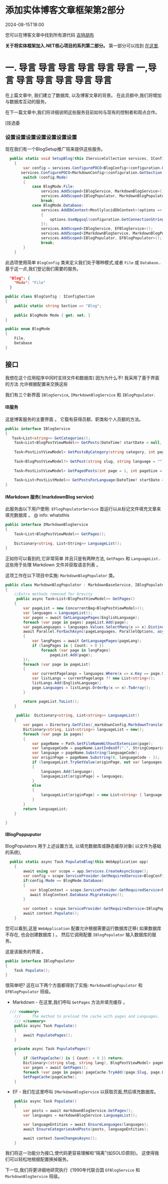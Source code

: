 # 添加实体博客文章框架第2部分

<!--category-- ASP.NET, Entity Framework -->
<datetime class="hidden">2024-08-15T18:00</datetime>

您可以在博客文章中找到所有源代码 [吉特胡布](https://github.com/scottgal/mostlylucidweb/tree/local/Mostlylucid/Blog)

**关于将实体框架加入.NET核心项目的系列第二部分。**
第一部分可以找到 [在这里](/addingentityframeworkforblogpostspt1).

# 一. 导言 导言 导言 导言 导言 导言 一,导言 导言 导言 导言 导言 导言

在上篇文章中, 我们建立了数据库, 以及博客文章的背景。 在此员额中,我们将增加与数据库互动的服务。

在下一篇文章中,我们将详细说明这些服务目前如何与现有的控制者和观点合作。

[技选委

### 设置设置设置设置设置设置设置

现在我们有一个BlogSetup推广班来提供这些服务。

```csharp
  public static void SetupBlog(this IServiceCollection services, IConfiguration configuration)
    {
        var config = services.ConfigurePOCO<BlogConfig>(configuration.GetSection(BlogConfig.Section));
       services.ConfigurePOCO<MarkdownConfig>(configuration.GetSection(MarkdownConfig.Section));
        switch (config.Mode)
        {
            case BlogMode.File:
                services.AddScoped<IBlogService, MarkdownBlogService>();
                services.AddScoped<IBlogPopulator, MarkdownBlogPopulator>();
                break;
            case BlogMode.Database:
                services.AddDbContext<MostlylucidDbContext>(options =>
                {
                    options.UseNpgsql(configuration.GetConnectionString("DefaultConnection"));
                });
                services.AddScoped<IBlogService, EFBlogService>();
                services.AddScoped<IMarkdownBlogService, MarkdownBlogPopulator>();
                services.AddScoped<IBlogPopulator, EFBlogPopulator>();
                break;
        }
    }
```

此选项使用简单 `BlogConfig` 类来定义我们处于哪种模式,或者 `File` 或 `Database`.. 基于这一点,我们登记我们需要的服务。

```json
  "Blog": {
    "Mode": "File"
  }
```

```csharp
public class BlogConfig : IConfigSection
{
    public static string Section => "Blog";
    
    public BlogMode Mode { get; set; }
}

public enum BlogMode
{
    File,
    Database
}
```

## 接口

我想在这个应用程序中同时支持文件和数据库( 因为为什么不! 我采用了基于界面的方法 允许根据配置来交换这些

我们有三个新界面 `IBlogService`, `IMarkdownBlogService` 和 `IBlogPopulator`.

#### IB服务

这是博客服务的主要界面 。 它载有获得员额、职类和个人员额的方法。

```csharp
public interface IBlogService
{
   Task<List<string>> GetCategories();
    Task<List<BlogPostViewModel>> GetPosts(DateTime? startDate = null, string category = "");
    
    Task<PostListViewModel> GetPostsByCategory(string category, int page = 1, int pageSize = 10, string language = BaseService.EnglishLanguage);
    
    Task<BlogPostViewModel?> GetPost(string slug, string language = "");
    
    Task<PostListViewModel> GetPagedPosts(int page = 1, int pageSize = 10, string language = BaseService.EnglishLanguage);
    
    Task<List<PostListModel>> GetPostsForLanguage(DateTime? startDate = null, string category = "", string language = BaseService.EnglishLanguage);
}
```

#### IMarkdown 服务( ImarkdownBlog service)

此服务由以下用户使用: `EFlogPopulatorService` 首运行以从标记文件填充文章来填充数据库 。 @ info: whatsthis

```csharp
public interface IMarkdownBlogService
{
    Task<List<BlogPostViewModel>> GetPages();
    
    Dictionary<string, List<String>> LanguageList();
}
```

正如你可以看到的,它非常简单 并且只是有两种方法, `GetPages` 和 `LanguageList`.. 这些用于处理 Markdown 文件并获取语言列表 。

这项工作在以下项目中实施: `MarkdownBlogPopulator` 类。

```csharp
public class MarkdownBlogPopulator : MarkdownBaseService, IBlogPopulator, IMarkdownBlogService
{
    //Extra methods removed for brevity
     public async Task<List<BlogPostViewModel>> GetPages()
    {
        var pageList = new ConcurrentBag<BlogPostViewModel>();
        var languages = LanguageList();
        var pages = await GetLanguagePages(EnglishLanguage);
        foreach (var page in pages) pageList.Add(page);
        var pageLanguages = languages.Values.SelectMany(x => x).Distinct().ToList();
        await Parallel.ForEachAsync(pageLanguages, ParallelOptions, async (pageLang, ct) =>
        {
            var langPages = await GetLanguagePages(pageLang);
            if (langPages is { Count: > 0 })
                foreach (var page in langPages)
                    pageList.Add(page);
        });
        foreach (var page in pageList)
        {
            var currentPagelangs = languages.Where(x => x.Key == page.Slug).SelectMany(x => x.Value)?.ToList();
            var listLangs = currentPagelangs ?? new List<string>();
            listLangs.Add(EnglishLanguage);
            page.Languages = listLangs.OrderBy(x => x).ToArray();
        }

        return pageList.ToList();
    }
    
     public  Dictionary<string, List<string>> LanguageList()
    {
        var pages = Directory.GetFiles(_markdownConfig.MarkdownTranslatedPath, "*.md");
        Dictionary<string, List<string>> languageList = new();
        foreach (var page in pages)
        {
            var pageName = Path.GetFileNameWithoutExtension(page);
            var languageCode = pageName.LastIndexOf(".", StringComparison.Ordinal) + 1;
            var language = pageName.Substring(languageCode);
            var originPage = pageName.Substring(0, languageCode - 1);
            if (languageList.TryGetValue(originPage, out var languages))
            {
                languages.Add(language);
                languageList[originPage] = languages;
            }
            else
            {
                languageList[originPage] = new List<string> { language };
            }
        }
        return languageList;
    }
 
}
```

#### IBlogPoppuputor

BlogPopulators 用于上述设置方法, 以填充数据库或静态缓存对象( 以文件为基础的系统),

```csharp
  public static async Task PopulateBlog(this WebApplication app)
    {
        await using var scope = app.Services.CreateAsyncScope();
        var config = scope.ServiceProvider.GetRequiredService<BlogConfig>();
        if(config.Mode == BlogMode.Database)
        {
           var blogContext = scope.ServiceProvider.GetRequiredService<MostlylucidDbContext>();
           await blogContext.Database.MigrateAsync();
        }
    
        var context = scope.ServiceProvider.GetRequiredService<IBlogPopulator>();
        await context.Populate();
    }
```

您可以看到,这是 `WebApplication` 配置允许根据需要运行数据库迁移( 如果数据库不存在, 也会创建数据库 ) 。 然后它调用配置 `IBlogPopulator` 输入数据库的服务。

这是该服务的界面 。

```csharp
public interface IBlogPopulator
{
    Task Populate();
}
```

很简单吧? 这在以下两个方面都得到了实施: `MarkdownBlogPopulator` 和 `EFBlogPopulator` 班级。

- Markdown - 在这里,我们呼叫 `GetPages` 方法并填充缓存 。

```csharp
  /// <summary>
    ///     The method to preload the cache with pages and Languages.
    /// </summary>
    public async Task Populate()
    {
        await PopulatePages();
    }

    private async Task PopulatePages()
    {
        if (GetPageCache() is { Count: > 0 }) return;
        Dictionary<(string slug, string lang), BlogPostViewModel> pageCache = new();
        var pages = await GetPages();
        foreach (var page in pages) pageCache.TryAdd((page.Slug, page.Language), page);
        SetPageCache(pageCache);
    }
```

- EF - 我们在这里呼叫 `IMarkdownBlogService` 以获取页面,然后填充数据库。

```csharp
    public async Task Populate()
    {
        var posts = await markdownBlogService.GetPages();
        var languages = markdownBlogService.LanguageList();

        var languageEntities = await EnsureLanguages(languages);
        await EnsureCategoriesAndPosts(posts, languageEntities);

        await context.SaveChangesAsync();
    }

```

我们将这一功能分为接口,使代码更容易理解和“隔离”(如SOLID原则)。 这使得我们可以轻松地根据配置换掉服务。

下一位,我们将更详细地研究执行《1990年代联合国 `EFBlogService` 和 `MarkdownBlogService` 班级。